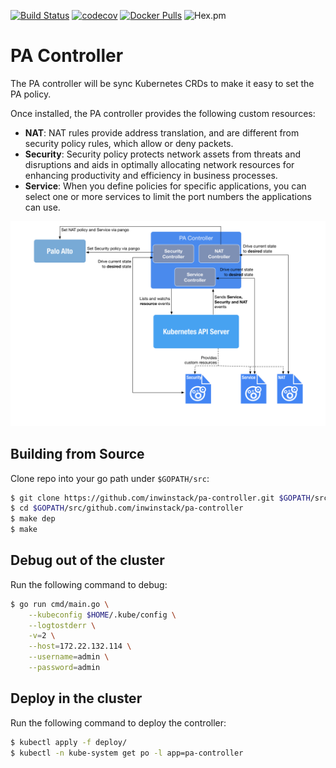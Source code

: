 [![Build Status](https://travis-ci.org/inwinstack/pa-controller.svg?branch=master)](https://travis-ci.org/inwinstack/pa-controller) [![codecov](https://codecov.io/gh/inwinstack/pa-controller/branch/master/graph/badge.svg)](https://codecov.io/gh/inwinstack/pa-controller) [![Docker Pulls](https://img.shields.io/docker/pulls/inwinstack/pa-controller.svg)](https://hub.docker.com/r/inwinstack/pa-controller/) ![Hex.pm](https://img.shields.io/hexpm/l/plug.svg)
# PA Controller
The PA controller will be sync Kubernetes CRDs to make it easy to set the PA policy.

Once installed, the PA controller provides the following custom resources:

* **NAT**: NAT rules provide address translation, and are different from security policy rules, which allow or deny packets.
* **Security**: Security policy protects network assets from threats and disruptions and aids in optimally allocating network resources for enhancing productivity and efficiency in business processes.
* **Service**: When you define policies for specific applications, you can select one or more services to limit the port numbers the applications can use. 

![](images/architecture.png)

## Building from Source
Clone repo into your go path under `$GOPATH/src`:
```sh
$ git clone https://github.com/inwinstack/pa-controller.git $GOPATH/src/github.com/inwinstack/pa-controller
$ cd $GOPATH/src/github.com/inwinstack/pa-controller
$ make dep
$ make
```

## Debug out of the cluster
Run the following command to debug:
```sh
$ go run cmd/main.go \
    --kubeconfig $HOME/.kube/config \
    --logtostderr \
    -v=2 \
    --host=172.22.132.114 \
    --username=admin \
    --password=admin 
```

## Deploy in the cluster
Run the following command to deploy the controller:
```sh
$ kubectl apply -f deploy/
$ kubectl -n kube-system get po -l app=pa-controller
```
